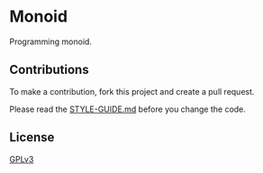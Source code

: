 # Monoid

Programming monoid.

## Contributions

To make a contribution, fork this project and create a pull request.

Please read the [STYLE-GUIDE.md](STYLE-GUIDE.md) before you change the code.

## License

[GPLv3](LICENSE)
